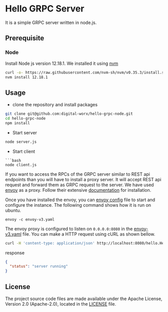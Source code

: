 # Hello GRPC Server

It is a simple GRPC server written in node.js.

## Prerequisite

### Node

Install Node js version 12.18.1. We installed it using [nvm](https://github.com/nvm-sh/nvm)

```bash
curl -o- https://raw.githubusercontent.com/nvm-sh/nvm/v0.35.3/install.sh | bash
nvm install 12.18.1
```

## Usage

- clone the repository and install packages

```bash
git clone git@github.com:digital-worx/hello-grpc-node.git
cd hello-grpc-node
npm install
```

- Start server

```bash
node server.js
```

- Start client

````
```bash
node client.js
````

If you want to access the RPCs of the GRPC server similar to REST api endpoints than you will have to install a proxy server. It will accept REST api request and forward them as GRPC request to the server. We have used [envoy](https://www.envoyproxy.io/) as a proxy. Follow their extensive [documentation](https://www.envoyproxy.io/docs) for installation.

Once you have installed the envoy, you can [envoy config](envoy-v3.yaml) file to start and configure the instance. The following command shows how it is run on ubuntu.

```
envoy -c envoy-v3.yaml
```

The envoy proxy is configured to listen on `0.0.0.0:8080` in the [envoy-v3.yaml](envoy-v3.yaml) file. You can make a HTTP request using cURL as shown bellow.

```bash
curl -H 'content-type: application/json' http://localhost:8080/hello.Hello/getStatus
```

response

```json
{
  "status": "server running"
}
```

## License

The project source code files are made available under the Apache License, Version 2.0 (Apache-2.0), located in the [LICENSE](LICENSE) file.
